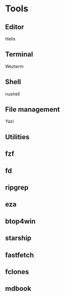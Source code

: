 # Tools

## Editor
Helix

## Terminal
Wezterm

## Shell
nushell

## File management
Yazi

## Utilities

## fzf

## fd

## ripgrep

## eza

## btop4win

## starship

## fastfetch

## fclones

## mdbook



